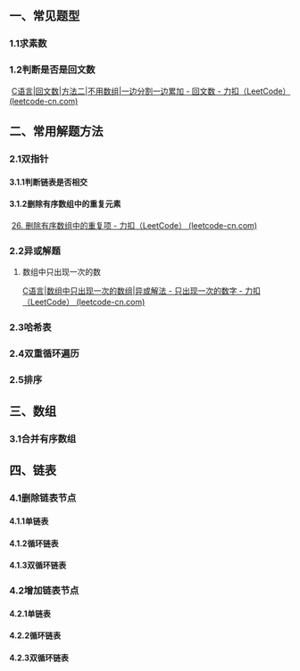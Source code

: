 ## 一、常见题型

### 1.1求素数

### 1.2判断是否是回文数

​		[C语言|回文数|方法二|不用数组|一边分割一边累加 - 回文数 - 力扣（LeetCode） (leetcode-cn.com)](https://leetcode-cn.com/problems/palindrome-number/solution/cyu-yan-hui-wen-shu-fang-fa-er-bu-yong-s-heqm/)

## 二、常用解题方法

### 2.1双指针

#### 3.1.1判断链表是否相交



#### 3.1.2删除有序数组中的重复元素

​		[26. 删除有序数组中的重复项 - 力扣（LeetCode） (leetcode-cn.com)](https://leetcode-cn.com/problems/remove-duplicates-from-sorted-array/)



### 2.2异或解题

1. 数组中只出现一次的数

   [C语言|数组中只出现一次的数组|异或解法 - 只出现一次的数字 - 力扣（LeetCode） (leetcode-cn.com)](https://leetcode-cn.com/problems/single-number/solution/cyu-yan-shu-zu-zhong-zhi-chu-xian-yi-ci-nat4f/)

### 2.3哈希表



### 2.4双重循环遍历



### 2.5排序



## 三、数组

### 3.1合并有序数组



## 四、链表

### 4.1删除链表节点

#### 4.1.1单链表



#### 4.1.2循环链表



#### 4.1.3双循环链表






### 4.2增加链表节点

#### 4.2.1单链表



#### 4.2.2循环链表




#### 4.2.3双循环链表

